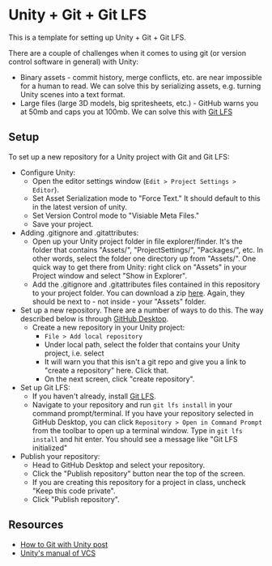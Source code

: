 # Unity + Git + Git LFS

This is a template for setting up Unity + Git + Git LFS. 

There are a couple of challenges when it comes to using git (or version control software in general) with Unity:

- Binary assets - commit history, merge conflicts, etc. are near impossible for a human to read. We can solve this by serializing assets, e.g. turning Unity scenes into a text format.
- Large files (large 3D models, big spritesheets, etc.) - GitHub warns you at 50mb and caps you at 100mb. We can solve this with [Git LFS](https://git-lfs.github.com/)

## Setup

To set up a new repository for a Unity project with Git and Git LFS:

- Configure Unity:
  - Open the editor settings window (`Edit > Project Settings > Editor`).
  - Set Asset Serialization mode to "Force Text." It should default to this in the latest version of unity.
  - Set Version Control mode to "Visiable Meta Files."
  - Save your project.
- Adding .gitignore and .gitattributes:
  - Open up your Unity project folder in file explorer/finder. It's the folder that contains "Assets/", "ProjectSettings/", "Packages/", etc. In other words, select the folder one directory up from "Assets/". One quick way to get there from Unity: right click on "Assets" in your Project window and select "Show in Explorer".
  - Add the .gitignore and .gitattributes files contained in this repository to your project folder. You can download a zip [here](https://github.com/mikewesthad/unity-git-and-lfs/archive/master.zip). Again, they should be next to - not inside - your "Assets" folder.
- Set up a new repository. There are a number of ways to do this. The way described below is through [GitHub Desktop](https://desktop.github.com/).
  - Create a new repository in your Unity project:
    - `File > Add local repository`
    - Under local path, select the folder that contains your Unity project, i.e. select 
    - It will warn you that this isn't a git repo and give you a link to "create a repository" here. Click that.
    - On the next screen, click "create repository".  
- Set up Git LFS:
  - If you haven't already, install [Git LFS](https://git-lfs.github.com).
  - Navigate to your repository and run `git lfs install` in your command prompt/terminal. If you have your repository selected in  GitHub Desktop, you can click `Repository > Open in Command Prompt` from the toolbar to open up a terminal window. Type in `git lfs install` and hit enter. You should see a message like "Git LFS initialized"
- Publish your repository:
  - Head to GitHub Desktop and select your repository.
  - Click the "Publish repository" button near the top of the screen.
  - If you are creating this repository for a project in class, uncheck "Keep this code private".
  - Click "Publish repository".

## Resources

- [How to Git with Unity post](https://thoughtbot.com/blog/how-to-git-with-unity)
- [Unity's manual of VCS](https://docs.unity3d.com/Manual/VersionControl.html)
